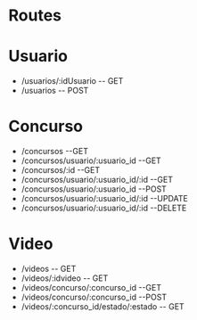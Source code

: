 # Routes
# Usuario
  * /usuarios/:idUsuario -- GET
  * /usuarios -- POST
# Concurso
  * /concursos --GET
  * /concursos/usuario/:usuario_id --GET
  * /concursos/:id --GET
  * /concursos/usuario/:usuario_id/:id --GET
  * /concursos/usuario/:usuario_id --POST
  * /concursos/usuario/:usuario_id/:id --UPDATE
  * /concursos/usuario/:usuario_id/:id --DELETE
# Video
  * /videos -- GET
  * /videos/:idvideo -- GET
  * /videos/concurso/:concurso_id --GET
  * /videos/concurso/:concurso_id --POST
  * /videos/:concurso_id/estado/:estado -- GET 
